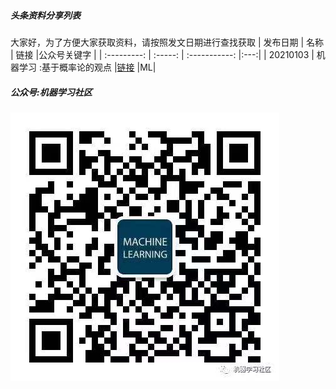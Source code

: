 ##### 头条资料分享列表
大家好，为了方便大家获取资料，请按照发文日期进行查找获取
| 发布日期       | 名称 |         链接 |公众号关键字 |
| :---------: | :-----: | :-----------: |:---:|
| 20210103     |  机器学习 :基于概率论的观点 |[链接](https://github.com/probml/pml-book/releases/download/2020-12-28/pml1-2020-12-28.pdf) |ML|

##### 公众号:机器学习社区
![机器学习社区](mt/WechatIMG14.jpeg)




